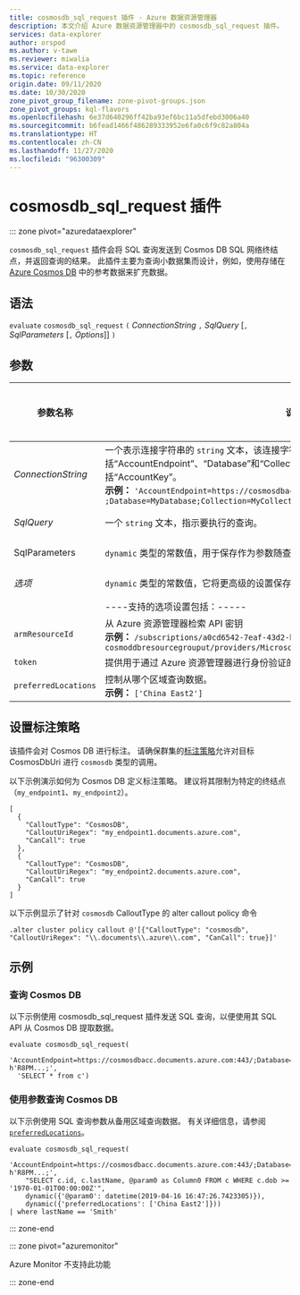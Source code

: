 ```yaml
---
title: cosmosdb_sql_request 插件 - Azure 数据资源管理器
description: 本文介绍 Azure 数据资源管理器中的 cosmosdb_sql_request 插件。
services: data-explorer
author: orspod
ms.author: v-tawe
ms.reviewer: miwalia
ms.service: data-explorer
ms.topic: reference
origin.date: 09/11/2020
ms.date: 10/30/2020
zone_pivot_group_filename: zone-pivot-groups.json
zone_pivot_groups: kql-flavors
ms.openlocfilehash: 6e37d640296ff42ba93ef6bc11a5dfebd3006a40
ms.sourcegitcommit: b6fead1466f486289333952e6fa0c6f9c82a804a
ms.translationtype: HT
ms.contentlocale: zh-CN
ms.lasthandoff: 11/27/2020
ms.locfileid: "96300309"
---
```

# <a name="cosmosdb_sql_request-plugin"></a>cosmosdb_sql_request 插件

::: zone pivot="azuredataexplorer"

`cosmosdb_sql_request` 插件会将 SQL 查询发送到 Cosmos DB SQL 网络终结点，并返回查询的结果。 此插件主要为查询小数据集而设计，例如，使用存储在 [Azure Cosmos DB](/cosmos-db/) 中的参考数据来扩充数据。

## <a name="syntax"></a>语法

`evaluate` `cosmosdb_sql_request` `(` *ConnectionString* `,` *SqlQuery* [`,` *SqlParameters* [`,` *Options*]] `)`

## <a name="arguments"></a>参数

|参数名称 | 说明 | 必需/可选 | 
|---|---|---|
| *ConnectionString* | 一个表示连接字符串的 `string` 文本，该连接字符串指向要查询的 Cosmos DB 集合。 它必须包括“AccountEndpoint”、“Database”和“Collection”。 如果主密钥用于身份验证，则可能包括“AccountKey”。 <br> **示例：** `'AccountEndpoint=https://cosmosdbacc.documents.azure.com:443/ ;Database=MyDatabase;Collection=MyCollection;AccountKey=' h'R8PM...;'`| 必须 |
| *SqlQuery*| 一个 `string` 文本，指示要执行的查询。 | 必须 |
| SqlParameters | `dynamic` 类型的常数值，用于保存作为参数随查询传递的键值对。 参数名称必须以 `@` 开头。 | 可选 |
| *选项* | `dynamic` 类型的常数值，它将更高级的设置保存为键值对。 | 可选 |
|| ----支持的选项设置包括：-----
|      `armResourceId` | 从 Azure 资源管理器检索 API 密钥 <br> **示例：** `/subscriptions/a0cd6542-7eaf-43d2-bbdd-b678a869aad1/resourceGroups/ cosmoddbresourcegrouput/providers/Microsoft.DocumentDb/databaseAccounts/cosmosdbacc`| 
|  `token` | 提供用于通过 Azure 资源管理器进行身份验证的 Azure AD 访问令牌。
| `preferredLocations` | 控制从哪个区域查询数据。 <br> **示例：** `['China East2']` | |  

## <a name="set-callout-policy"></a>设置标注策略

该插件会对 Cosmos DB 进行标注。 请确保群集的[标注策略](../management/calloutpolicy.md)允许对目标 CosmosDbUri 进行 `cosmosdb` 类型的调用。

以下示例演示如何为 Cosmos DB 定义标注策略。 建议将其限制为特定的终结点（`my_endpoint1`、`my_endpoint2`）。

```kusto
[
  {
    "CalloutType": "CosmosDB",
    "CalloutUriRegex": "my_endpoint1.documents.azure.com",
    "CanCall": true
  },
  {
    "CalloutType": "CosmosDB",
    "CalloutUriRegex": "my_endpoint2.documents.azure.com",
    "CanCall": true
  }
]
```

以下示例显示了针对 `cosmosdb` CalloutType 的 alter callout policy 命令

```kusto
.alter cluster policy callout @'[{"CalloutType": "cosmosdb", "CalloutUriRegex": "\\.documents\\.azure\\.com", "CanCall": true}]'
```

## <a name="examples"></a>示例

### <a name="query-cosmos-db"></a>查询 Cosmos DB

以下示例使用 cosmosdb_sql_request 插件发送 SQL 查询，以便使用其 SQL API 从 Cosmos DB 提取数据。

```kusto
evaluate cosmosdb_sql_request(
  'AccountEndpoint=https://cosmosdbacc.documents.azure.com:443/;Database=MyDatabase;Collection=MyCollection;AccountKey=' h'R8PM...;',
  'SELECT * from c')
```

### <a name="query-cosmos-db-with-parameters"></a>使用参数查询 Cosmos DB

以下示例使用 SQL 查询参数从备用区域查询数据。 有关详细信息，请参阅 [`preferredLocations`](/cosmos-db/tutorial-global-distribution-sql-api?tabs=dotnetv2%2Capi-async#preferred-locations)。

```kusto
evaluate cosmosdb_sql_request(
    'AccountEndpoint=https://cosmosdbacc.documents.azure.com:443/;Database=MyDatabase;Collection=MyCollection;AccountKey=' h'R8PM...;',
    "SELECT c.id, c.lastName, @param0 as Column0 FROM c WHERE c.dob >= '1970-01-01T00:00:00Z'",
    dynamic({'@param0': datetime(2019-04-16 16:47:26.7423305)}),
    dynamic({'preferredLocations': ['China East2']}))
| where lastName == 'Smith'
```

::: zone-end

::: zone pivot="azuremonitor"

Azure Monitor 不支持此功能

::: zone-end
